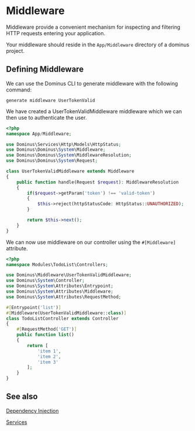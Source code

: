 # Middleware

Middleware provide a convenient mechanism for inspecting and filtering HTTP requests entering your application.

Your middleware should reside in the `App/Middleware` directory of a dominus project.

## Defining Middleware

We can use the Dominus CLI to generate middleware with the following command:
```
generate middleware UserTokenValid
```

We have created a UserTokenValidMiddleware middleware which we can then use to authenticate the user.

``` php
<?php
namespace App/Middleware;

use Dominus\Services\Http\Models\HttpStatus;
use Dominus\Dominus\System\Middleware;
use Dominus\Dominus\System\MiddlewareResolution;
use Dominus\Dominus\System\Request;

class UserTokenValidMiddleware extends Middleware
{
    public function handle(Request $request): MiddlewareResolution
    {
        if($request->getParam('token') !== 'valid-token')
        {
            $this->reject(httpStatusCode: HttpStatus::UNAUTHORIZED);
        }

        return $this->next();
    }
}
```

We can now use middleware on our controller using the `#[Middleware]` attribute.
``` php
<?php
namespace Modules\TodoList\Controllers;

use Dominus\Middleware\UserTokenValidMiddleware;
use Dominus\System\Controller;
use Dominus\System\Attributes\Entrypoint;
use Dominus\System\Attributes\Middleware;
use Dominus\System\Attributes\RequestMethod;

#[Entrypoint('list')]
#[Middleware(UserTokenValidMiddleware::class)]
class TodoListController extends Controller
{
    #[RequestMethod('GET')]
    public function list()
    {
        return [
            'item 1',
            'item 2',
            'item 3'
        ];
    }
}
```

## See also

[Dependency Injection](dependency%20injection.md)

[Services](services.md)